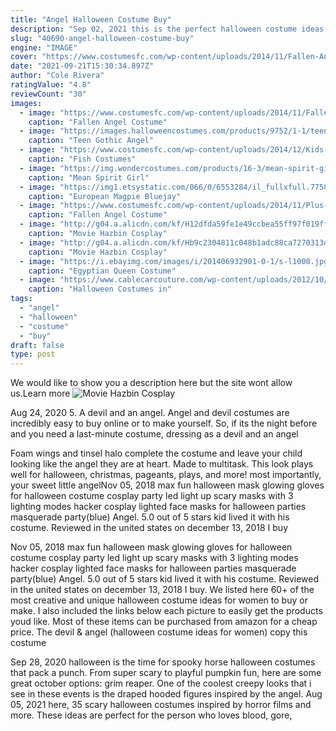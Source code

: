 ```yaml
---
title: "Angel Halloween Costume Buy"
description: "Sep 02, 2021 this is the perfect halloween costume ideas for parties that will make you stand out in the crowd.  Guardian angel and her devil. Recreate this costume: If you are willing to spend a little extra money you can also buy the exact hooters costume on amazon! 71. Dead girl and mouse. Recreate this costume:"
slug: "40690-angel-halloween-costume-buy"
engine: "IMAGE"
cover: "https://www.costumesfc.com/wp-content/uploads/2014/11/Fallen-Angel-Halloween-Costume.jpg"
date: "2021-09-21T15:30:34.897Z"
author: "Cole Rivera"
ratingValue: "4.8"
reviewCount: "30"
images:
  - image: "https://www.costumesfc.com/wp-content/uploads/2014/11/Fallen-Angel-Halloween-Costume.jpg"
    caption: "Fallen Angel Costume"
  - image: "https://images.halloweencostumes.com/products/9752/1-1/teen-gothic-angel-costume.jpg"
    caption: "Teen Gothic Angel"
  - image: "https://www.costumesfc.com/wp-content/uploads/2014/12/Kids-Fish-Costume.jpg"
    caption: "Fish Costumes"
  - image: "https://img.wondercostumes.com/products/16-3/mean-spirit-girl-costume.jpg"
    caption: "Mean Spirit Girl"
  - image: "https://img1.etsystatic.com/066/0/6553284/il_fullxfull.775889211_8g5h.jpg"
    caption: "European Magpie Bluejay"
  - image: "https://www.costumesfc.com/wp-content/uploads/2014/11/Plus-Size-Fallen-Angel-Costume.jpg"
    caption: "Fallen Angel Costume"
  - image: "http://g04.a.alicdn.com/kf/H12dfda59fe1e49ccbea55ff97f019ff5d.jpg"
    caption: "Movie Hazbin Cosplay"
  - image: "http://g04.a.alicdn.com/kf/Hb9c2304811c048b1adc88ca7270313d9a.jpg"
    caption: "Movie Hazbin Cosplay"
  - image: "https://i.ebayimg.com/images/i/201406932901-0-1/s-l1000.jpg"
    caption: "Egyptian Queen Costume"
  - image: "https://www.cablecarcouture.com/wp-content/uploads/2012/10/anjelica-huston-1-338x500.jpg"
    caption: "Halloween Costumes in"
tags:
  - "angel"
  - "halloween"
  - "costume"
  - "buy"
draft: false
type: post
---
```


We would like to show you a description here but the site wont allow us.Learn more
![Movie Hazbin Cosplay](http://g04.a.alicdn.com/kf/H12dfda59fe1e49ccbea55ff97f019ff5d.jpg "Movie Hazbin Cosplay")

Aug 24, 2020 5. A devil and an angel. Angel and devil costumes are incredibly easy to buy online or to make yourself. So, if its the night before and you need a last-minute costume, dressing as a devil and an angel
<!--inArticleAds-->

<!--galleryOne-->

Foam wings and tinsel halo complete the costume and leave your child looking like the angel they are at heart. Made to multitask. This look plays well for halloween, christmas, pageants, plays, and more! most importantly, your sweet little angelNov 05, 2018 max fun halloween mask glowing gloves for halloween costume cosplay party led light up scary masks with 3 lighting modes hacker cosplay lighted face masks for halloween parties masquerade party(blue)  Angel. 5.0 out of 5 stars kid lived it with his costume. Reviewed in the united states on december 13, 2018 I buy
<!--inArticleAds-->

<!--galleryTwo-->

Nov 05, 2018 max fun halloween mask glowing gloves for halloween costume cosplay party led light up scary masks with 3 lighting modes hacker cosplay lighted face masks for halloween parties masquerade party(blue)  Angel. 5.0 out of 5 stars kid lived it with his costume. Reviewed in the united states on december 13, 2018 I buy. We listed here 60+ of the most creative and unique halloween costume ideas for women to buy or make. I also included the links below each picture to easily get the products youd like. Most of these items can be purchased from amazon for a cheap price.  The devil & angel (halloween costume ideas for women) copy this costume
<!--galleryThree-->

Sep 28, 2020 halloween is the time for spooky horse halloween costumes that pack a punch. From super scary to playful pumpkin fun, here are some great october options: grim reaper. One of the coolest creepy looks that i see in these events is the draped hooded figures inspired by the angel. Aug 05, 2021 here, 35 scary halloween costumes inspired by horror films and more. These ideas are perfect for the person who loves blood, gore,